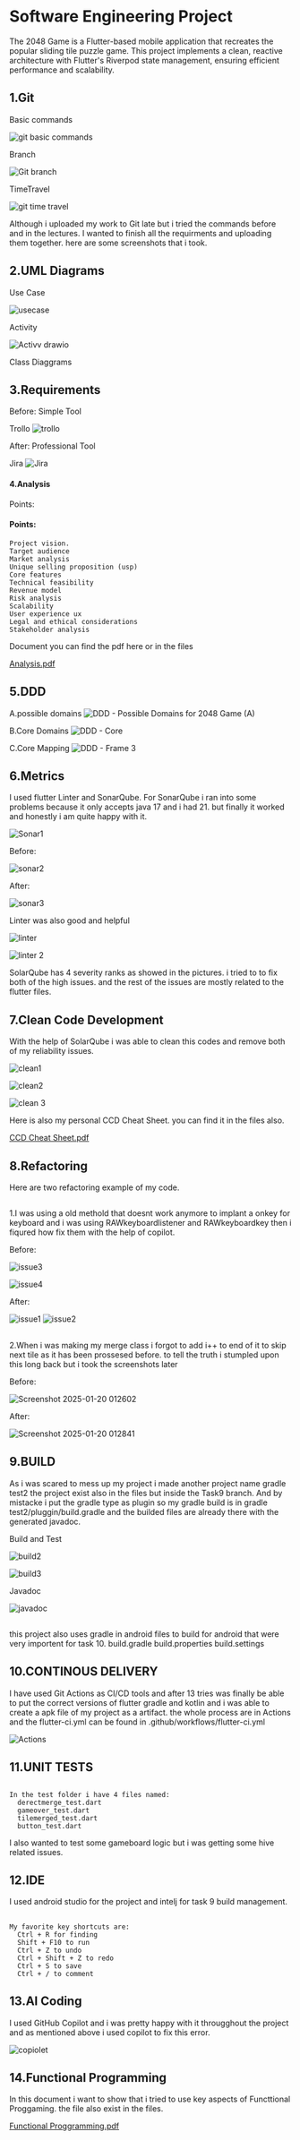 # Software Engineering Project 

The 2048 Game is a Flutter-based mobile application that recreates the popular sliding tile puzzle game. This project implements a clean, reactive architecture with Flutter's Riverpod state management, ensuring efficient performance and scalability.


##    1.Git

Basic commands

![git basic commands](https://github.com/user-attachments/assets/42d70e55-bada-4951-92ba-b14277c443ce)



Branch

![Git branch](https://github.com/user-attachments/assets/de7ccf64-48c9-4249-87c2-848e4d761aba)



TimeTravel

![git time travel](https://github.com/user-attachments/assets/1f7b6243-9efa-47cb-bc15-5ea76b5d7522)



Although i uploaded my work to Git late but i tried the commands before and in the lectures.
I wanted to finish all the requirments and uploading them together.
here are some screenshots that i took.

##    2.UML Diagrams

  Use Case
  
  ![usecase](https://github.com/user-attachments/assets/2bfb7cfa-9cae-4a3d-b0d6-335b5d859b97)

  Activity
  
  ![Activv drawio](https://github.com/user-attachments/assets/0ea461fa-1620-49f7-84de-1009737b9f6d)

  Class Diaggrams



##    3.Requirements

Before:
Simple Tool

Trollo
![trollo](https://github.com/user-attachments/assets/e2aef134-e59c-44ca-a044-e721086e0887)

After:
Professional Tool

Jira
![Jira](https://github.com/user-attachments/assets/a199b783-d6b6-408f-a9a2-ae03d20aa6db)

####    4.Analysis
  Points:

#### **Points:**

    Project vision.
    Target audience
    Market analysis
    Unique selling proposition (usp)
    Core features
    Technical feasibility
    Revenue model
    Risk analysis
    Scalability
    User experience ux
    Legal and ethical considerations
    Stakeholder analysis



  

Document you can find the pdf here or in the files

[Analysis.pdf](https://github.com/user-attachments/files/18473804/Analysis.pdf)

##    5.DDD
  A.possible domains
  ![DDD - Possible Domains for 2048 Game (A)](https://github.com/user-attachments/assets/a14e8cdb-2448-487f-b10a-bae6f3f1282e)

  B.Core Domains
  ![DDD - Core](https://github.com/user-attachments/assets/0fa1a7b0-f0ac-46d8-9e29-6affccfc08d4)

  C.Core Mapping
  ![DDD - Frame 3](https://github.com/user-attachments/assets/77e5ea99-a8c0-4208-9260-5abf943b5f9a)






##    6.Metrics

  I used flutter Linter and SonarQube.
  For SonarQube i ran into some problems because it only accepts java 17 and i had 21. but finally it worked and     honestly i am quite happy with it.
  
  ![Sonar1](https://github.com/user-attachments/assets/463a54f0-a4cc-4194-bcac-bccbbf2ee20f)
  
  Before:
  
  ![sonar2](https://github.com/user-attachments/assets/8f371cdb-6ab4-46e2-bbbe-3927caf5f761)

  After: 
  
  ![sonar3](https://github.com/user-attachments/assets/4fb36320-1452-4ae6-beaf-bc07bb6537b6)

  Linter was also good and helpful

  ![linter](https://github.com/user-attachments/assets/3a739843-f956-4e6b-81a4-314e26b51d52)
  
  ![linter 2](https://github.com/user-attachments/assets/be189434-8f59-4515-b45e-545ba646d7cb)


  SolarQube has 4 severity ranks as showed in the pictures. i tried to to fix both of the high issues.
  and the rest of the issues are mostly related to the flutter files.
        

  ##    7.Clean Code Development

  With the help of SolarQube i was able to clean this codes and remove both of my reliability issues.
  
  ![clean1](https://github.com/user-attachments/assets/3b6c54a7-11ac-42d5-9c26-35b3be6f5adb)
  
  ![clean2](https://github.com/user-attachments/assets/a33ce562-f061-43f6-bf11-5664281fc41f)
  
  ![clean 3](https://github.com/user-attachments/assets/a3f1851b-1f73-4db6-a7d7-961717c9b0af)

  Here is also my personal CCD Cheat Sheet. you can find it in the files also.
  
  [CCD Cheat Sheet.pdf](https://github.com/user-attachments/files/18474173/CCD.Cheat.Sheet.pdf)

##    8.Refactoring
  Here are two refactoring example of my code.
##
  1.I was using a old methold that doesnt work anymore to implant a onkey for keyboard and i was using RAWkeyboardlistener and RAWkeyboardkey then i fiqured how fix them with the help of copilot.

Before:

![issue3](https://github.com/user-attachments/assets/6087c074-0d25-41b1-9f3c-9917180c444c)

![issue4](https://github.com/user-attachments/assets/d53e12aa-6ba3-4698-b0e4-9cc29cd0f13e)

After:

![issue1](https://github.com/user-attachments/assets/be748c0f-6b4b-4c52-be63-2ab85298ce24)
![issue2](https://github.com/user-attachments/assets/99151ac0-edfe-4e1a-9f77-58853da27146)

##

  2.When i was making my merge class i forgot to add i++ to end of it to skip next tile as it has been prossesed before.
  to tell the truth i stumpled upon this long back but i took the screenshots later

  Before:
  
  ![Screenshot 2025-01-20 012602](https://github.com/user-attachments/assets/7c6b588b-6bdc-4069-916b-1c798e0ea995)

  After:
  
  ![Screenshot 2025-01-20 012841](https://github.com/user-attachments/assets/fcfbd632-0eec-4f07-ba15-83135652f2ae)


    

##    9.BUILD
  As i was scared to mess up my project i made another project name gradle test2 the project exist also in the files but inside the Task9 branch.
  And by mistacke i put the gradle type as plugin so my gradle build is in gradle test2/pluggin/build.gradle and the builded files are already there with the generated javadoc.

  Build and Test

  ![build2](https://github.com/user-attachments/assets/b17b3e36-0c61-4370-a20a-8321c1fbc41b)

  ![build3](https://github.com/user-attachments/assets/e57b5beb-2894-4b2b-991b-7ce8540ba006)

  Javadoc
  
  ![javadoc](https://github.com/user-attachments/assets/1b14b1ae-5241-4f64-9c66-f29f36a1421e)

##
  this project also uses gradle in android files to build for android that were very importent for task 10.
      build.gradle
      build.properties
      build.settings

##    10.CONTINOUS DELIVERY
  I have used Git Actions as CI/CD tools and after 13 tries was finally be able to put the correct versions of flutter gradle and kotlin and i was able to create a apk file of my project as a artifact.
  the whole process are in Actions and the flutter-ci.yml can be found in .github/workflows/flutter-ci.yml
  
  ![Actions](https://github.com/user-attachments/assets/73588f02-ecc7-4d4c-8b5c-d4b9f25b36cf)
  

  

##    11.UNIT TESTS

  ##
    In the test folder i have 4 files named:
      derectmerge_test.dart
      gameover_test.dart
      tilemerged_test.dart
      button_test.dart
I also wanted to test some gameboard logic but i was getting some hive related issues.
##    12.IDE
  I used android studio for the project and intelj for task 9 build management.
  ##
    My favorite key shortcuts are:
      Ctrl + R for finding
      Shift + F10 to run
      Ctrl + Z to undo 
      Ctrl + Shift + Z to redo 
      Ctrl + S to save
      Ctrl + / to comment
##    13.AI Coding
  I used GitHub Copilot and i was pretty happy with it througghout the project and as mentioned above i used copilot to fix this error.
  
  ![copiolet](https://github.com/user-attachments/assets/ada25e1f-58dd-45a1-8b99-9adb4100170e)

##    14.Functional Programming
  In this document i want to show that i tried to use key aspects of Functtional Proggaming. the file also exist in the files.
  
  [Functional Proggramming.pdf](https://github.com/user-attachments/files/18474868/Functional.Proggramming.pdf)

  


      

  

      

    


  







